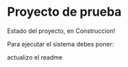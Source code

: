 <H1>Proyecto de prueba</H1>

Estado del proyecto, en Construccion!

Para ejecutar el sistema debes poner:

actualizo el readme
